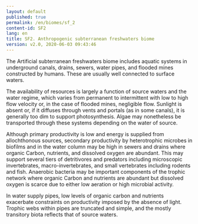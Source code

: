 ```yaml
---
layout: default
published: true
permalink: /en/biomes/sf_2
content-id: SF2
lang: en
title: SF2. Anthropogenic subterranean freshwaters biome
version: v2.0, 2020-06-03 09:43:46
---
```


The Artificial subterranean freshwaters biome includes aquatic systems in underground canals, drains, sewers, water pipes, and flooded mines constructed by humans. These are usually well connected to surface waters. 

The availability of resources is largely a function of source waters and the water regime, which varies from permanent to intermittent with low to high flow velocity or, in the case of flooded mines, negligible flow. Sunlight is absent or, if it diffuses through vents and portals (as in some canals), it is generally too dim to support photosynthesis. Algae may nonetheless be transported through these systems depending on the water of source. 

Although primary productivity is low and energy is supplied from allochthonous sources, secondary productivity by heterotrophic microbes in biofilms and in the water column may be high in sewers and drains where organic Carbon, nutrients, and dissolved oxygen are abundant. This may support several tiers of detritivores and predators including microscopic invertebrates, macro-invertebrates, and small vertebrates including rodents and fish. Anaerobic bacteria may be important components of the trophic network where organic Carbon and nutrients are abundant but dissolved oxygen is scarce due to either low aeration or high microbial activity. 

In water supply pipes, low levels of organic carbon and nutrients exacerbate constraints on productivity imposed by the absence of light. Trophic webs within pipes are truncated and simple, and the mostly transitory biota reflects that of source waters. 

